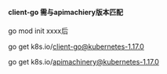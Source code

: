 
#### client-go 需与apimachiery版本匹配

go mod init xxxx后

go get k8s.io/client-go@kubernetes-1.17.0

go get k8s.io/apimachinery@kubernetes-1.17.0
